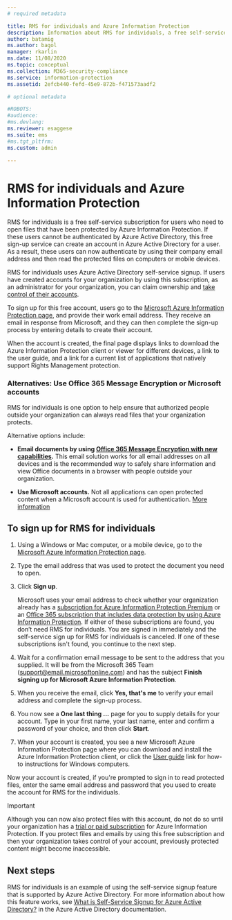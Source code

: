 ```yaml
---
# required metadata

title: RMS for individuals and Azure Information Protection
description: Information about RMS for individuals, a free self-service subscription for users who have been sent protected files, but these users cannot be authenticated because their IT department does not manage an account for them in Azure. 
author: batamig
ms.author: bagol
manager: rkarlin
ms.date: 11/08/2020
ms.topic: conceptual
ms.collection: M365-security-compliance
ms.service: information-protection
ms.assetid: 2efcb440-fefd-45e9-872b-f471573aadf2

# optional metadata

#ROBOTS:
#audience:
#ms.devlang:
ms.reviewer: esaggese
ms.suite: ems
#ms.tgt_pltfrm:
ms.custom: admin

---
```


# RMS for individuals and Azure Information Protection



RMS for individuals is a free self-service subscription for users who need to open files that have been protected by Azure Information Protection. If these users cannot be authenticated by Azure Active Directory, this free sign-up service can create an account in Azure Active Directory for a user. As a result, these users can now authenticate by using their company email address and then read the protected files on computers or mobile devices.

RMS for individuals uses Azure Active Directory self-service signup. If users have created accounts for your organization by using this subscription, as an administrator for your organization, you can claim ownership and [take control of their accounts](/azure/active-directory/users-groups-roles/domains-admin-takeover#external-admin-takeover). 

To sign up for this free account, users go to the [Microsoft Azure Information Protection page](https://aka.ms/rms-signup), and provide their work email address. They receive an email in response from Microsoft, and they can then complete the sign-up process by entering details to create their account. 

When the account is created, the final page displays links to download the Azure Information Protection client or viewer for different devices, a link to the user guide, and a link for a current list of applications that natively support Rights Management protection. 

### Alternatives: Use Office 365 Message Encryption or Microsoft accounts

RMS for individuals is one option to help ensure that authorized people outside your organization can always read files that your organization protects. 

Alternative options include:

- **Email documents by using [Office 365 Message Encryption with new capabilities](https://support.office.com/article/7ff0c040-b25c-4378-9904-b1b50210d00e).** This email solution works for all email addresses on all devices and is the recommended way to safely share information and view Office documents in a browser with people outside your organization.
 
- **Use Microsoft accounts.** Not all applications can open protected content when a Microsoft account is used for authentication. [More information](/previous-versions/azure/information-protection/secure-collaboration-documents#supported-scenarios-for-opening-protected-documents) 


## To sign up for RMS for individuals

1. Using a Windows or Mac computer, or a mobile device, go to the [Microsoft Azure Information Protection page](https://aka.ms/rms-signup).

2. Type the email address that was used to protect the document you need to open.

3. Click **Sign up**.

    Microsoft uses your email address to check whether your organization already has a [subscription for Azure Information Protection Premium](/office365/servicedescriptions/microsoft-365-service-descriptions/microsoft-365-tenantlevel-services-licensing-guidance/microsoft-365-security-compliance-licensing-guidance#information-protection) or an [Office 365 subscription that includes data protection by using Azure Information Protection](https://query.prod.cms.rt.microsoft.com/cms/api/am/binary/RE4Dz8M). If either of these subscriptions are found, you don’t need RMS for individuals. You are signed in immediately and the self-service sign up for RMS for individuals is canceled. If one of these subscriptions isn't found, you continue to the next step.

4. Wait for a confirmation email message to be sent to the address that you supplied. It will be from the Microsoft 365 Team (support@email.microsoftonline.com) and has the subject **Finish signing up for Microsoft Azure Information Protection**.

5. When you receive the email, click **Yes, that's me** to verify your email address and complete the sign-up process.

6. You now see a **One last thing ...** page for you to supply details for your account. Type in your first name, your last name, enter and confirm a password of your choice, and then click **Start**.

7. When your account is created, you see a new Microsoft Azure Information Protection page where you can download and install the Azure Information Protection client, or click the [User guide](/previous-versions/azure/information-protection/rms-client/client-user-guide) link for how-to instructions for Windows computers.

Now your account is created, if you're prompted to sign in to read protected files, enter the same email address and password that you used to create the account for RMS for the individuals.

> [!IMPORTANT]
> Although you can now also protect files with this account, do not do so until your organization has a [trial or paid subscription](/office365/servicedescriptions/microsoft-365-service-descriptions/microsoft-365-tenantlevel-services-licensing-guidance/microsoft-365-security-compliance-licensing-guidance#information-protection/) for Azure Information Protection. If you protect files and emails by using this free subscription and then your organization takes control of your account, previously protected content might become inaccessible.


## Next steps
RMS for individuals is an example of using the self-service signup feature that is supported by Azure Active Directory. For more information about how this feature works, see [What is Self-Service Signup for Azure Active Directory?](/azure/active-directory/users-groups-roles/directory-self-service-signup) in the Azure Active Directory documentation.